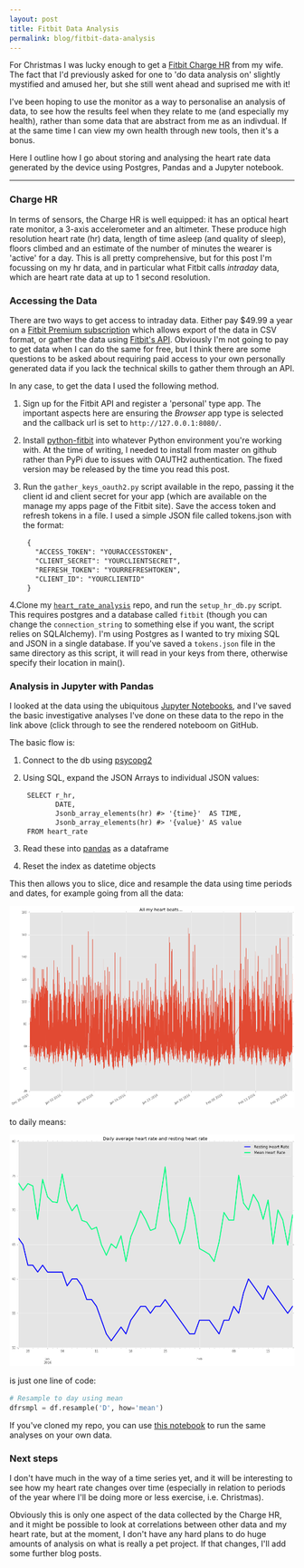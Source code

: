 ```yaml
---
layout: post
title: Fitbit Data Analysis
permalink: blog/fitbit-data-analysis
---
```


For Christmas I was lucky enough to get a [Fitbit Charge HR](https://www.fitbit.com/uk/chargehr) from my wife. The fact that I'd previously asked for one to 'do data analysis on' slightly mystified and amused her, but she still went ahead and suprised me with it!

I've been hoping to use the monitor as a way to personalise an analysis of data, to see how the results feel when they relate to me (and especially my health), rather than some data that are abstract from me as an indivdual. If at the same time I can view my own health through new tools, then it's a bonus.

Here I outline how I go about storing and analysing the heart rate data generated by the device using Postgres, Pandas and a Jupyter notebook.

-----
<!--more-->

### Charge HR

In terms of sensors, the Charge HR is well equipped: it has an optical heart rate monitor, a 3-axis accelerometer and an altimeter. These produce high resolution heart rate (hr) data, length of time asleep (and quality of sleep), floors climbed and an estimate of the number of minutes the wearer is 'active' for a day. This is all pretty comprehensive, but for this post I'm focussing on my hr data, and in particular what Fitbit calls *intraday* data, which are heart rate data at up to 1 second resolution.

### Accessing the Data
There are two ways to get access to intraday data. Either pay $49.99 a year on a [Fitbit Premium subscription](https://www.fitbit.com/premium/export) which allows export of the data in CSV format, or gather the data using [Fitbit's API](https://dev.fitbit.com/docs/heart-rate/). Obviously I'm not going to pay to get data when I can do the same for free, but I think there are some questions to be asked about requiring paid access to your own personally generated data if you lack the technical skills to gather them through an API.

In any case, to get the data I used the following method.

1. Sign up for the Fitbit API and register a 'personal' type app. The important aspects here are ensuring the *Browser* app type is selected and the callback url is set to `http://127.0.0.1:8080/`.
2. Install [python-fitbit](https://github.com/orcasgit/python-fitbit) into whatever Python environment you're working with. At the time of writing, I needed to install from master on github rather than PyPi due to issues with OAUTH2 authentication. The fixed version may be released by the time you read this post.
3. Run the `gather_keys_oauth2.py` script available in the repo, passing it the client id and client secret for your app (which are available on the manage my apps page of the Fitbit site). Save the access token and refresh tokens in a file. I used a simple JSON file called tokens.json with the format:

        {
          "ACCESS_TOKEN": "YOURACCESSTOKEN",
          "CLIENT_SECRET": "YOURCLIENTSECRET",
          "REFRESH_TOKEN": "YOURREFRESHTOKEN",
          "CLIENT_ID": "YOURCLIENTID"
        }

4.Clone my [`heart_rate_analysis`](https://github.com/JamesGardiner/heart-rate-analysis) repo, and run the `setup_hr_db.py` script. This requires postgres and a database called `fitbit` (though you can change the `connection_string` to something else if you want, the script relies on SQLAlchemy). I'm using Postgres as I wanted to try mixing SQL and JSON in a single database. If you've saved a `tokens.json` file in the same directory as this script, it will read in your keys from there, otherwise specify their location in main().

### Analysis in Jupyter with Pandas
I looked at the data using the ubiquitous [Jupyter Notebooks](http://jupyter.org/), and I've saved the basic investigative analyses I've done on these data to the repo in the link above (click through to see the rendered noteboom on GitHub.

The basic flow is:

1. Connect to the db using [psycopg2](http://initd.org/psycopg/)
2. Using SQL, expand the JSON Arrays to individual JSON values:

        SELECT r_hr,
               DATE,
               Jsonb_array_elements(hr) #> '{time}'  AS TIME,
               Jsonb_array_elements(hr) #> '{value}' AS value
        FROM heart_rate

3. Read these into [pandas](http://pandas.pydata.org/) as a dataframe
4. Reset the index as datetime objects

This then allows you to slice, dice and resample the data using time periods and dates, for example going from all the data:

![All recorded heart beats](/img/all_hr.png)

to daily means:

![Average heart rate and resting heart rate](/img/avg_hr.png)

is just one line of code:

```python
# Resample to day using mean
dfrsmpl = df.resample('D', how='mean')
```

If you've cloned my repo, you can use [this notebook](https://github.com/JamesGardiner/heart-rate-analysis/blob/master/heart_rate_analysis.ipynb) to run the same analyses on your own data.

### Next steps
I don't have much in the way of a time series yet, and it will be interesting to see how my heart rate changes over time (especially in relation to periods of the year where I'll be doing more or less exercise, i.e. Christmas). 

Obviously this is only one aspect of the data collected by the Charge HR, and it might be possible to look at correlations between other data and my heart rate, but at the moment, I don't have any hard plans to do huge amounts of analysis on what is really a pet project. If that changes, I'll add some further blog posts.



